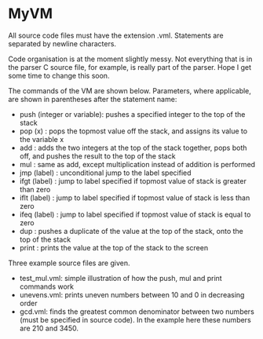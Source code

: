 # MyVM

All source code files must have the extension .vml. Statements are separated by newline characters.

Code organisation is at the moment slightly messy. Not everything that is in the parser C source file, for example, is really part of the parser. Hope I get some time to change this soon.

The commands of the VM are shown below. Parameters, where applicable, are shown in parentheses after the statement name:

+ push (integer or variable): pushes a specified integer to the top of the stack
+ pop (x)                   : pops the topmost value off the stack, and assigns its value to the variable x
+ add                       : adds the two integers at the top of the stack together, pops both off, and pushes the result to the top of the stack
+ mul                       : same as add, except multiplication instead of addition is performed
+ jmp (label)               : unconditional jump to the label specified
+ ifgt (label)              : jump to label specified if topmost value of stack is greater than zero
+ iflt (label)              : jump to label specified if topmost value of stack is less than zero
+ ifeq (label)              : jump to label specified if topmost value of stack is equal to zero
+ dup                       : pushes a duplicate of the value at the top of the stack, onto the top of the stack
+ print                     : prints the value at the top of the stack to the screen

Three example source files are given.

+ test_mul.vml: simple illustration of how the push, mul and print commands work
+ unevens.vml: prints uneven numbers between 10 and 0 in decreasing order
+ gcd.vml: finds the greatest common denominator between two numbers (must be specified in source code). In the example here these numbers are 210 and 3450.
